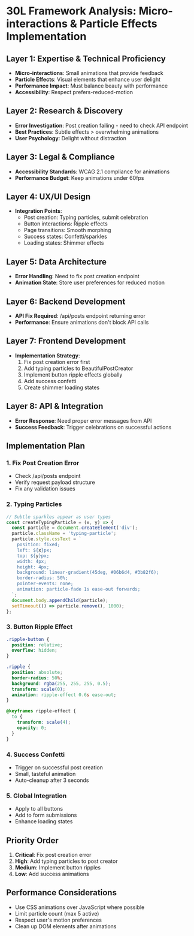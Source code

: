 # 30L Framework Analysis: Micro-interactions & Particle Effects Implementation

## Layer 1: Expertise & Technical Proficiency
- **Micro-interactions**: Small animations that provide feedback
- **Particle Effects**: Visual elements that enhance user delight
- **Performance Impact**: Must balance beauty with performance
- **Accessibility**: Respect prefers-reduced-motion

## Layer 2: Research & Discovery
- **Error Investigation**: Post creation failing - need to check API endpoint
- **Best Practices**: Subtle effects > overwhelming animations
- **User Psychology**: Delight without distraction

## Layer 3: Legal & Compliance
- **Accessibility Standards**: WCAG 2.1 compliance for animations
- **Performance Budget**: Keep animations under 60fps

## Layer 4: UX/UI Design
- **Integration Points**:
  - Post creation: Typing particles, submit celebration
  - Button interactions: Ripple effects
  - Page transitions: Smooth morphing
  - Success states: Confetti/sparkles
  - Loading states: Shimmer effects

## Layer 5: Data Architecture
- **Error Handling**: Need to fix post creation endpoint
- **Animation State**: Store user preferences for reduced motion

## Layer 6: Backend Development
- **API Fix Required**: /api/posts endpoint returning error
- **Performance**: Ensure animations don't block API calls

## Layer 7: Frontend Development
- **Implementation Strategy**:
  1. Fix post creation error first
  2. Add typing particles to BeautifulPostCreator
  3. Implement button ripple effects globally
  4. Add success confetti
  5. Create shimmer loading states

## Layer 8: API & Integration
- **Error Response**: Need proper error messages from API
- **Success Feedback**: Trigger celebrations on successful actions

## Implementation Plan

### 1. Fix Post Creation Error
- Check /api/posts endpoint
- Verify request payload structure
- Fix any validation issues

### 2. Typing Particles
```javascript
// Subtle sparkles appear as user types
const createTypingParticle = (x, y) => {
  const particle = document.createElement('div');
  particle.className = 'typing-particle';
  particle.style.cssText = `
    position: fixed;
    left: ${x}px;
    top: ${y}px;
    width: 4px;
    height: 4px;
    background: linear-gradient(45deg, #06b6d4, #3b82f6);
    border-radius: 50%;
    pointer-events: none;
    animation: particle-fade 1s ease-out forwards;
  `;
  document.body.appendChild(particle);
  setTimeout(() => particle.remove(), 1000);
};
```

### 3. Button Ripple Effect
```css
.ripple-button {
  position: relative;
  overflow: hidden;
}

.ripple {
  position: absolute;
  border-radius: 50%;
  background: rgba(255, 255, 255, 0.5);
  transform: scale(0);
  animation: ripple-effect 0.6s ease-out;
}

@keyframes ripple-effect {
  to {
    transform: scale(4);
    opacity: 0;
  }
}
```

### 4. Success Confetti
- Trigger on successful post creation
- Small, tasteful animation
- Auto-cleanup after 3 seconds

### 5. Global Integration
- Apply to all buttons
- Add to form submissions
- Enhance loading states

## Priority Order
1. **Critical**: Fix post creation error
2. **High**: Add typing particles to post creator
3. **Medium**: Implement button ripples
4. **Low**: Add success animations

## Performance Considerations
- Use CSS animations over JavaScript where possible
- Limit particle count (max 5 active)
- Respect user's motion preferences
- Clean up DOM elements after animations